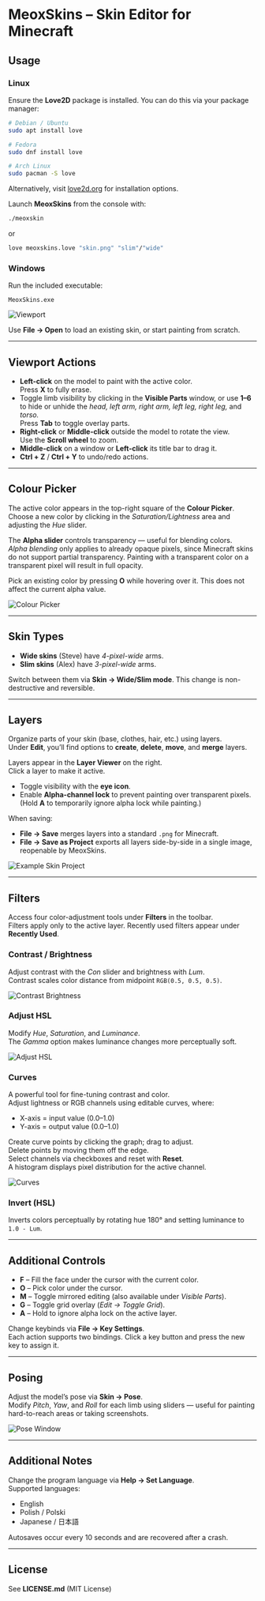 # MeoxSkins – Skin Editor for Minecraft

## Usage

### Linux
Ensure the **Love2D** package is installed. You can do this via your package manager:

```bash
# Debian / Ubuntu
sudo apt install love

# Fedora
sudo dnf install love

# Arch Linux
sudo pacman -S love
```

Alternatively, visit [love2d.org](https://love2d.org/) for installation options.

Launch **MeoxSkins** from the console with:
```bash
./meoxskin
```
or
```bash
love meoxskins.love "skin.png" "slim"/"wide"
```

### Windows
Run the included executable:
```
MeoxSkins.exe
```

![Viewport](https://github.com/pszer/meoxskins/blob/master/screenshot.png)

Use **File → Open** to load an existing skin, or start painting from scratch.

---

## Viewport Actions

- **Left-click** on the model to paint with the active color.  
  Press **X** to fully erase.  
- Toggle limb visibility by clicking in the **Visible Parts** window, or use **1–6** to hide or unhide the *head, left arm, right arm, left leg, right leg,* and *torso.*  
  Press **Tab** to toggle overlay parts.  
- **Right-click** or **Middle-click** outside the model to rotate the view.  
  Use the **Scroll wheel** to zoom.  
- **Middle-click** on a window or **Left-click** its title bar to drag it.  
- **Ctrl + Z** / **Ctrl + Y** to undo/redo actions.

---

## Colour Picker

The active color appears in the top-right square of the **Colour Picker**.  
Choose a new color by clicking in the *Saturation/Lightness* area and adjusting the *Hue* slider.

The **Alpha slider** controls transparency — useful for blending colors.  
*Alpha blending* only applies to already opaque pixels, since Minecraft skins do not support partial transparency. Painting with a transparent color on a transparent pixel will result in full opacity.

Pick an existing color by pressing **O** while hovering over it. This does not affect the current alpha value.

![Colour Picker](https://github.com/pszer/meoxskins/blob/master/picker.png)

---

## Skin Types

- **Wide skins** (Steve) have *4-pixel-wide* arms.  
- **Slim skins** (Alex) have *3-pixel-wide* arms.  

Switch between them via **Skin → Wide/Slim mode**. This change is non-destructive and reversible.

---

## Layers

Organize parts of your skin (base, clothes, hair, etc.) using layers.  
Under **Edit**, you’ll find options to **create**, **delete**, **move**, and **merge** layers.

Layers appear in the **Layer Viewer** on the right.  
Click a layer to make it active.

- Toggle visibility with the **eye icon**.  
- Enable **Alpha-channel lock** to prevent painting over transparent pixels.  
  (Hold **A** to temporarily ignore alpha lock while painting.)

When saving:
- **File → Save** merges layers into a standard `.png` for Minecraft.  
- **File → Save as Project** exports all layers side-by-side in a single image, reopenable by MeoxSkins.

![Example Skin Project](https://github.com/pszer/meoxskins/blob/master/testskin.png)

---

## Filters

Access four color-adjustment tools under **Filters** in the toolbar.  
Filters apply only to the active layer. Recently used filters appear under **Recently Used**.

### Contrast / Brightness
Adjust contrast with the *Con* slider and brightness with *Lum*.  
Contrast scales color distance from midpoint `RGB(0.5, 0.5, 0.5)`.

![Contrast Brightness](https://github.com/pszer/meoxskins/blob/master/contrast.png)

### Adjust HSL
Modify *Hue*, *Saturation*, and *Luminance*.  
The *Gamma* option makes luminance changes more perceptually soft.

![Adjust HSL](https://github.com/pszer/meoxskins/blob/master/adjustHSL.png)

### Curves
A powerful tool for fine-tuning contrast and color.  
Adjust lightness or RGB channels using editable curves, where:
- X-axis = input value (0.0–1.0)  
- Y-axis = output value (0.0–1.0)

Create curve points by clicking the graph; drag to adjust.  
Delete points by moving them off the edge.  
Select channels via checkboxes and reset with **Reset**.  
A histogram displays pixel distribution for the active channel.

![Curves](https://github.com/pszer/meoxskins/blob/master/curves.png)

### Invert (HSL)
Inverts colors perceptually by rotating hue 180° and setting luminance to `1.0 - Lum`.

---

## Additional Controls

- **F** – Fill the face under the cursor with the current color.  
- **O** – Pick color under the cursor.  
- **M** – Toggle mirrored editing (also available under *Visible Parts*).  
- **G** – Toggle grid overlay (*Edit → Toggle Grid*).  
- **A** – Hold to ignore alpha lock on the active layer.  

Change keybinds via **File → Key Settings**.  
Each action supports two bindings. Click a key button and press the new key to assign it.

---

## Posing

Adjust the model’s pose via **Skin → Pose**.  
Modify *Pitch*, *Yaw*, and *Roll* for each limb using sliders — useful for painting hard-to-reach areas or taking screenshots.

![Pose Window](https://github.com/pszer/meoxskins/blob/master/pose.png)

---

## Additional Notes

Change the program language via **Help → Set Language**.  
Supported languages:
- English  
- Polish / Polski  
- Japanese / 日本語  

Autosaves occur every 10 seconds and are recovered after a crash.

---

## License

See **LICENSE.md** (MIT License)
